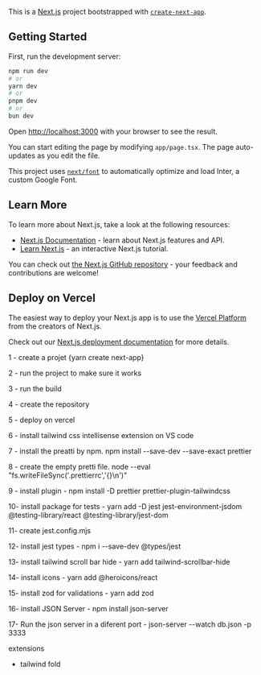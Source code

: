 This is a [Next.js](https://nextjs.org/) project bootstrapped with [`create-next-app`](https://github.com/vercel/next.js/tree/canary/packages/create-next-app).

## Getting Started

First, run the development server:

```bash
npm run dev
# or
yarn dev
# or
pnpm dev
# or
bun dev
```

Open [http://localhost:3000](http://localhost:3000) with your browser to see the result.

You can start editing the page by modifying `app/page.tsx`. The page auto-updates as you edit the file.

This project uses [`next/font`](https://nextjs.org/docs/basic-features/font-optimization) to automatically optimize and load Inter, a custom Google Font.

## Learn More

To learn more about Next.js, take a look at the following resources:

- [Next.js Documentation](https://nextjs.org/docs) - learn about Next.js features and API.
- [Learn Next.js](https://nextjs.org/learn) - an interactive Next.js tutorial.

You can check out [the Next.js GitHub repository](https://github.com/vercel/next.js/) - your feedback and contributions are welcome!

## Deploy on Vercel

The easiest way to deploy your Next.js app is to use the [Vercel Platform](https://vercel.com/new?utm_medium=default-template&filter=next.js&utm_source=create-next-app&utm_campaign=create-next-app-readme) from the creators of Next.js.

Check out our [Next.js deployment documentation](https://nextjs.org/docs/deployment) for more details.

1 - create a projet {yarn create next-app}

2 - run the project to make sure it works

3 - run the build

4 - create the repository

5 - deploy on vercel

6 - install tailwind css intellisense extension on VS code

7 - install the preatti by npm. npm install --save-dev --save-exact prettier

8 - create the empty pretti file. node --eval "fs.writeFileSync('.prettierrc','{}\n')"

9 - install plugin - npm install -D prettier prettier-plugin-tailwindcss

10- install package for tests - yarn add -D jest jest-environment-jsdom @testing-library/react @testing-library/jest-dom

11- create jest.config.mjs

12- install jest types - npm i --save-dev @types/jest

13- install tailwind scroll bar hide - yarn add tailwind-scrollbar-hide

14- install icons - yarn add  @heroicons/react

15- install zod for validations - yarn add zod

16- install JSON Server - npm install json-server

17- Run the json server in a diferent port - json-server --watch db.json -p 3333



extensions

- tailwind fold
